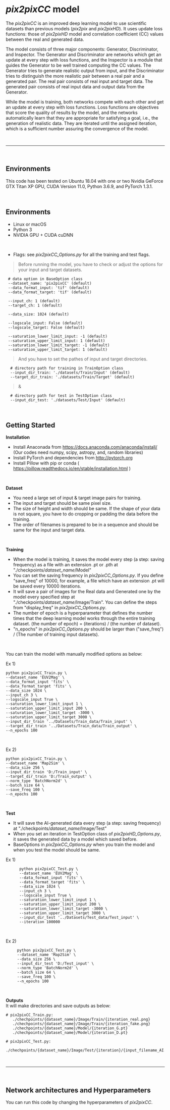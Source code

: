# *pix2pixCC* model

The *pix2pixCC* is an improved deep learning model to use scientific datasets than previous models (*pix2pix* and *pix2pixHD*).
It uses update loss functions: those of *pix2pixHD* model and correlation coefficient (CC) values between the real and generated data.

The model consists of three major components: Generator, Discriminator, and Inspector.
The Generator and Discriminator are networks which get an update at every step with loss functions, and the Inspector is a module that guides the Generator to be well trained computing the CC values.
The Generator tries to generate realistic output from input, and the Discriminator tries to distinguish the more realistic pair between a real pair and a generated pair.
The real pair consists of real input and target data. The generated pair consists of real input data and output data from the Generator.

While the model is training, both networks compete with each other and get an update at every step with loss functions. 
Loss functions are objectives that score the quality of results by the model, and the networks automatically learn that they are appropriate for satisfying a goal, i.e., the generation of realistic data. 
They are iterated until the assigned iteration, which is a sufficient number assuring the convergence of the model.

<br/>

--------------

<br/>


## Environments

This code has been tested on Ubuntu 18.04 with one or two Nvidia GeForce GTX Titan XP GPU, CUDA Version 11.0, Python 3.6.9, and PyTorch 1.3.1.

<br/>


## Environments

* Linux or macOS
* Python 3
* NVIDIA GPU + CUDA cuDNN

<br/>

* Flags: see *pix2pixCC_Options.py* for all the training and test flags.
> Before running the model, you have to check or adjust the options for your input and target datasets.

     # data option in BaseOption class
     --dataset_name: 'pix2pixCC' (default)
     --data_format_input: 'tif' (default)
     --data_format_target: 'tif' (default)

     --input_ch: 1 (default)
     --target_ch: 1 (default)

     --data_size: 1024 (default)

     --logscale_input: False (default)
     --logscale_target: False (default)

     --saturation_lower_limit_input: -1 (default)
     --saturation_upper_limit_input: 1 (default)
     --saturation_lower_limit_target: -1 (default)
     --saturation_upper_limit_target: 1 (default)
      
>    And you have to set the pathes of input and target directories.

      # directory path for training in TrainOption class
      --input_dir_train: './datasets/Train/Input' (default)
      --target_dir_train: './datasets/Train/Target' (default)
      
>    &

      # directory path for test in TestOption class
      --input_dir_test: './datasets/Test/Input' (default)
      
      
      
<br/>

Getting Started
------------

**Installation**    
* Install Anaconada from https://docs.anaconda.com/anaconda/install/ (Our codes need numpy, scipy, astropy, and, random libraries)
* Install PyTorch and dependencies from http://pytorch.org
* Install Pillow with pip or conda ( https://pillow.readthedocs.io/en/stable/installation.html )


<br/>

**Dataset**       
* You need a large set of input & target image pairs for training.
* The input and target should be same pixel size.
* The size of height and width should be same. If the shape of your data is not square, you have to do cropping or padding the data before the training.
* The order of filenames is prepared to be in a sequence and should be same for the input and target data.


<br/>

**Training**   
* When the model is training, it saves the model every step (a step: saving frequency) as a file with an extension .pt or .pth at "./checkpoints/*dataset_name*/Model"
* You can set the saving frequency in *pix2pixCC_Options.py*. If you define "save_freq" of 10000, for example, a file which have an extension .pt will be saved every 10000 iterations.
* It will save a pair of images for the Real data and Generated one by the model every specified step at "./checkpoints/*dataset_name*/Image/Train". You can define the steps from "display_freq" in *pix2pixCC_Options.py*.
* The number of epoch is a hyperparameter that defines the number times that the deep learning model works through the entire training dataset. (the number of epoch) = (iterations) / (the number of dataset).
* "n_epochs" in *pix2pixCC_Options.py* should be larger than ("save_freq") / (The number of training input datasets).


<br/>

You can train the model with manually modified options as below:

Ex 1)
   
    python pix2pixCC_Train.py \
    --dataset_name 'EUV2Mag' \
    --data_format_input 'fits' \
    --data_format_target 'fits' \
    --data_size 1024 \
    --input_ch 3 \
    --logscale_input True \
    --saturation_lower_limit_input 1 \
    --saturation_upper_limit_input 200 \
    --saturation_lower_limit_target -3000 \
    --saturation_upper_limit_target 3000 \
    --input_dir_train '../Datasets/Train_data/Train_input' \
    --target_dir_train '../Datasets/Train_data/Train_output' \
    --n_epochs 100
    
<br/>
   
Ex 2)
   
    python pix2pixCC_Train.py \
    --dataset_name 'Map2Sim' \
    --data_size 256 \
    --input_dir_train 'D:/Train_input' \
    --target_dir_train 'D:/Train_output' \
    --norm_type 'BatchNorm2d' \
    --batch_size 64 \
    --save_freq 100 \
    --n_epochs 100
    
<br/>

**Test**     
* It will save the AI-generated data every step (a step: saving frequency) at "./checkpoints/*dataset_name*/Image/Test"
* When you set an iteration in TestOption class of *pix2pixHD_Options.py*, it saves the generated data by a model which saved before.
* BaseOptions in *pix2pixCC_Options.py* when you train the model and when you test the model should be same.

Ex 1)

          python pix2pixCC_Test.py \
          --dataset_name 'EUV2Mag' \
          --data_format_input 'fits' \
          --data_format_target 'fits' \
          --data_size 1024 \
          --input_ch 3 \
          --logscale_input True \
          --saturation_lower_limit_input 1 \
          --saturation_upper_limit_input 200 \
          --saturation_lower_limit_target -3000 \
          --saturation_upper_limit_target 3000 \
          --input_dir_test '../Datasets/Test_data/Test_input' \
          --iteration 100000
    
<br/>

Ex 2)

         python pix2pixCC_Test.py \
         --dataset_name 'Map2Sim' \
         --data_size 256 \
         --input_dir_test 'D:/Test_input' \
         --norm_type 'BatchNorm2d' \
         --batch_size 64 \
         --save_freq 100 \
         --n_epochs 100
<br/>


**Outputs**   
   It will make directories and save outputs as below:
    
    # pix2pixCC_Train.py:
       ./chechpoints/{dataset_name}/Image/Train/{iteration_real.png}
       ./chechpoints/{dataset_name}/Image/Train/{iteration_fake.png}
       ./chechpoints/{dataset_name}/Model/{iteration_G.pt}
       ./chechpoints/{dataset_name}/Model/{iteration_D.pt}

    # pix2pixCC_Test.py:
       ./chechpoints/{dataset_name}/Image/Test/{iteration}/{input_filename_AI.extension}

<br/>

-------------------------

<br/>


Network architectures and Hyperparameters
------------

You can run this code by changing the hyperparameters of *pix2pixCC*.

<br/>
